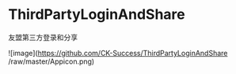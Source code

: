 # ThirdPartyLoginAndShare
友盟第三方登录和分享

![image](https://github.com/CK-Success/ThirdPartyLoginAndShare
/raw/master/Appicon.png)
